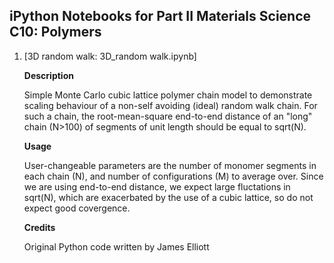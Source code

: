 ## iPython Notebooks for Part II Materials Science C10: Polymers

<ol>
<li>

[3D random walk: 3D_random walk.ipynb]

**Description**

Simple Monte Carlo cubic lattice polymer chain model to demonstrate scaling behaviour
of a non-self avoiding (ideal) random walk chain. For such a chain, the root-mean-square
end-to-end distance of an "long" chain (N>100) of segments of unit length should be equal
to sqrt(N).

**Usage**

User-changeable parameters are the number of monomer segments in each chain (N), and
number of configurations (M) to average over. Since we are using end-to-end distance, we
expect large fluctations in sqrt(N), which are exacerbated by the use of a cubic lattice,
so do not expect good covergence.

**Credits**

Original Python code written by James Elliott
</li>
